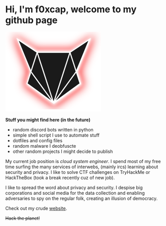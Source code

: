 # Hi, I'm f0xcap, welcome to my github page

![my logo](f0xcaplogogit.png)

**Stuff you might find here (in the future)**
- random discord bots written in python
- simple shell script I use to automate stuff
- dotfiles and config files
- random malware I deobfuscte
- other random projects I might decide to publish

My current job position is *cloud system engineer*. I spend most of my free
time surfing the many services of interwebs, (mainly ircs) learning about 
security and privacy. I like to solve CTF challenges on TryHackMe or HackTheBox 
(took a break recently cuz of new job). 

I like to spread the word about privacy and security.
I despise big corporations and social media for the data collection and enabling 
adversaries to spy on the regular folk, creating an illusion of democracy.

Check out my crude [website](https://foxcap.sk).

~~Hack the planet!~~
